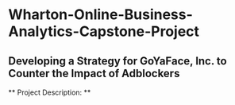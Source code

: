 # Wharton-Online-Business-Analytics-Capstone-Project
## Developing a Strategy for GoYaFace, Inc. to Counter the Impact of Adblockers

** Project Description: **
